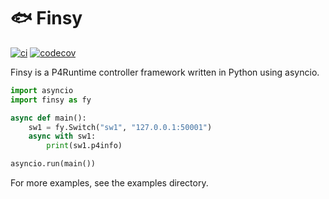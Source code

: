 # 🐟 Finsy 

[![ci](https://github.com/byllyfish/finsy/actions/workflows/ci.yml/badge.svg)](https://github.com/byllyfish/finsy/actions/workflows/ci.yml) [![codecov](https://codecov.io/gh/byllyfish/finsy/branch/main/graph/badge.svg?token=8RPYWRXNGS)](https://codecov.io/gh/byllyfish/finsy)

Finsy is a P4Runtime controller framework written in Python using asyncio.

```python
import asyncio
import finsy as fy

async def main():
    sw1 = fy.Switch("sw1", "127.0.0.1:50001")
    async with sw1:
        print(sw1.p4info)

asyncio.run(main())
```

For more examples, see the examples directory.
